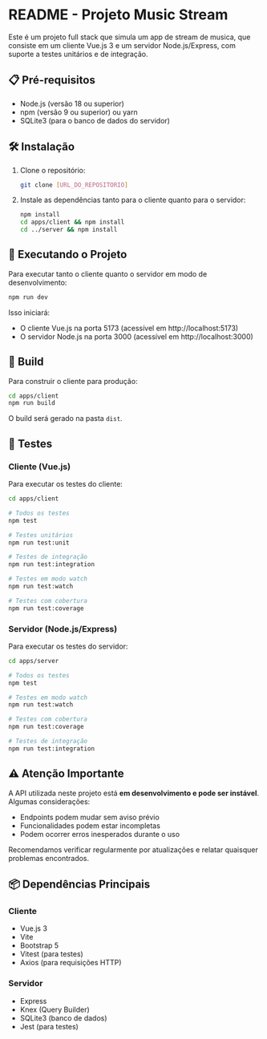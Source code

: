 # README - Projeto Music Stream

Este é um projeto full stack que simula um app de stream de musica, que consiste em um cliente Vue.js 3 e um servidor Node.js/Express, com suporte a testes unitários e de integração.

## 📋 Pré-requisitos

- Node.js (versão 18 ou superior)
- npm (versão 9 ou superior) ou yarn
- SQLite3 (para o banco de dados do servidor)

## 🛠 Instalação

1. Clone o repositório:
   ```bash
   git clone [URL_DO_REPOSITORIO]
   ```

2. Instale as dependências tanto para o cliente quanto para o servidor:
   ```bash
   npm install
   cd apps/client && npm install
   cd ../server && npm install
   ```

## 🚀 Executando o Projeto

Para executar tanto o cliente quanto o servidor em modo de desenvolvimento:

```bash
npm run dev
```

Isso iniciará:
- O cliente Vue.js na porta 5173 (acessível em http://localhost:5173)
- O servidor Node.js na porta 3000 (acessível em http://localhost:3000)

## 🔨 Build

Para construir o cliente para produção:

```bash
cd apps/client
npm run build
```

O build será gerado na pasta `dist`.

## 🧪 Testes

### Cliente (Vue.js)

Para executar os testes do cliente:

```bash
cd apps/client

# Todos os testes
npm test

# Testes unitários
npm run test:unit

# Testes de integração
npm run test:integration

# Testes em modo watch
npm run test:watch

# Testes com cobertura
npm run test:coverage
```

### Servidor (Node.js/Express)

Para executar os testes do servidor:

```bash
cd apps/server

# Todos os testes
npm test

# Testes em modo watch
npm run test:watch

# Testes com cobertura
npm run test:coverage

# Testes de integração
npm run test:integration
```

## ⚠️ Atenção Importante

A API utilizada neste projeto está **em desenvolvimento e pode ser instável**. Algumas considerações:

- Endpoints podem mudar sem aviso prévio
- Funcionalidades podem estar incompletas
- Podem ocorrer erros inesperados durante o uso

Recomendamos verificar regularmente por atualizações e relatar quaisquer problemas encontrados.

## 📦 Dependências Principais

### Cliente
- Vue.js 3
- Vite
- Bootstrap 5
- Vitest (para testes)
- Axios (para requisições HTTP)

### Servidor
- Express
- Knex (Query Builder)
- SQLite3 (banco de dados)
- Jest (para testes)
